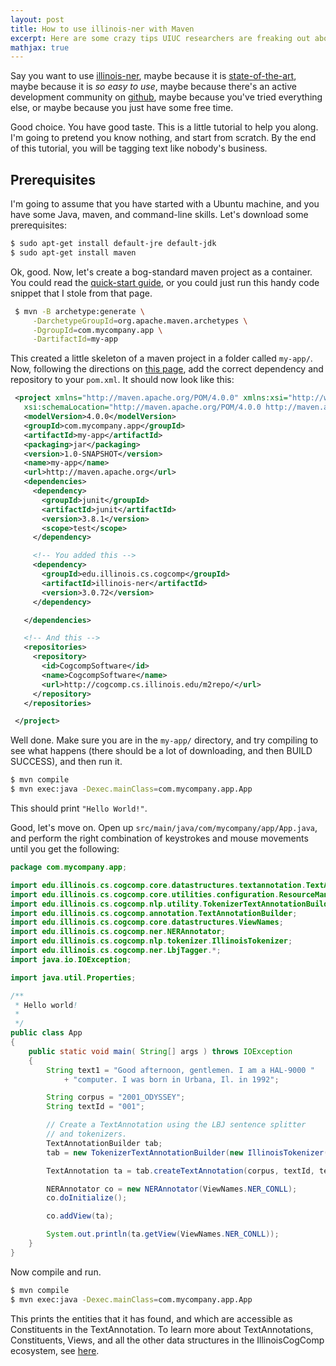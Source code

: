 ```yaml
---
layout: post
title: How to use illinois-ner with Maven
excerpt: Here are some crazy tips UIUC researchers are freaking out about!
mathjax: true
---
```


Say you want to use [illinois-ner](https://github.com/IllinoisCogComp/illinois-cogcomp-nlp/tree/master/ner), maybe because it is [state-of-the-art](http://www.cs.brandeis.edu/~marc/misc/proceedings/naacl-hlt-2009/CoNLL/pdf/CoNLL19.pdf), maybe because it is _so easy to use_, maybe because
 there's an active development community on [github](https://github.com/IllinoisCogComp/illinois-cogcomp-nlp/issues), maybe because you've tried everything else, or maybe because you
 just have some free time.

 Good choice. You have good taste. This is a little tutorial to help you along. I'm going to pretend you know nothing, and start from scratch. By the end of this tutorial,
 you will be tagging text like nobody's business.


## Prerequisites

 I'm going to assume that you have started with a Ubuntu machine, and you have some Java, maven, and command-line skills. Let's
 download some prerequisites:

~~~bash
$ sudo apt-get install default-jre default-jdk
$ sudo apt-get install maven
~~~

 Ok, good. Now, let's create a bog-standard maven project as a container. You could read the [quick-start guide](https://maven.apache.org/guides/getting-started/),
 or you could just run this handy code snippet that I stole from that page.

~~~bash
 $ mvn -B archetype:generate \
     -DarchetypeGroupId=org.apache.maven.archetypes \
     -DgroupId=com.mycompany.app \
     -DartifactId=my-app
~~~

 This created a little skeleton of a maven project in a folder called `my-app/`. Now, following the directions on
 [this page](https://github.com/IllinoisCogComp/illinois-cogcomp-nlp#using-each-library-programmatically), add the
 correct dependency and repository to your `pom.xml`. It should now look like this:

~~~xml
 <project xmlns="http://maven.apache.org/POM/4.0.0" xmlns:xsi="http://www.w3.org/2001/XMLSchema-instance"
   xsi:schemaLocation="http://maven.apache.org/POM/4.0.0 http://maven.apache.org/maven-v4_0_0.xsd">
   <modelVersion>4.0.0</modelVersion>
   <groupId>com.mycompany.app</groupId>
   <artifactId>my-app</artifactId>
   <packaging>jar</packaging>
   <version>1.0-SNAPSHOT</version>
   <name>my-app</name>
   <url>http://maven.apache.org</url>
   <dependencies>
     <dependency>
       <groupId>junit</groupId>
       <artifactId>junit</artifactId>
       <version>3.8.1</version>
       <scope>test</scope>
     </dependency>

     <!-- You added this -->
     <dependency>
       <groupId>edu.illinois.cs.cogcomp</groupId>
       <artifactId>illinois-ner</artifactId>
       <version>3.0.72</version>
     </dependency>

   </dependencies>

   <!-- And this -->
   <repositories>
     <repository>
       <id>CogcompSoftware</id>
       <name>CogcompSoftware</name>
       <url>http://cogcomp.cs.illinois.edu/m2repo/</url>
     </repository>
   </repositories>

 </project>
~~~

Well done. Make sure you are in the `my-app/` directory, and try compiling to see what
happens (there should be a lot of downloading, and then BUILD SUCCESS), and then run it.

~~~ bash
$ mvn compile
$ mvn exec:java -Dexec.mainClass=com.mycompany.app.App
~~~

This should print `"Hello World!"`.

Good, let's move on. Open up `src/main/java/com/mycompany/app/App.java`, and perform the right combination
of keystrokes and mouse movements until you get the following:

~~~ java
package com.mycompany.app;

import edu.illinois.cs.cogcomp.core.datastructures.textannotation.TextAnnotation;
import edu.illinois.cs.cogcomp.core.utilities.configuration.ResourceManager;
import edu.illinois.cs.cogcomp.nlp.utility.TokenizerTextAnnotationBuilder;
import edu.illinois.cs.cogcomp.annotation.TextAnnotationBuilder;
import edu.illinois.cs.cogcomp.core.datastructures.ViewNames;
import edu.illinois.cs.cogcomp.ner.NERAnnotator;
import edu.illinois.cs.cogcomp.nlp.tokenizer.IllinoisTokenizer;
import edu.illinois.cs.cogcomp.ner.LbjTagger.*;
import java.io.IOException;

import java.util.Properties;

/**
 * Hello world!
 *
 */
public class App
{
    public static void main( String[] args ) throws IOException
    {
        String text1 = "Good afternoon, gentlemen. I am a HAL-9000 "
            + "computer. I was born in Urbana, Il. in 1992";

        String corpus = "2001_ODYSSEY";
        String textId = "001";

        // Create a TextAnnotation using the LBJ sentence splitter
        // and tokenizers.
        TextAnnotationBuilder tab;
        tab = new TokenizerTextAnnotationBuilder(new IllinoisTokenizer());

        TextAnnotation ta = tab.createTextAnnotation(corpus, textId, text1);

        NERAnnotator co = new NERAnnotator(ViewNames.NER_CONLL);
        co.doInitialize();

        co.addView(ta);

        System.out.println(ta.getView(ViewNames.NER_CONLL));
    }
}
~~~

Now compile and run.

~~~bash
$ mvn compile
$ mvn exec:java -Dexec.mainClass=com.mycompany.app.App
~~~

This prints the entities that it has found, and which are accessible as Constituents in the TextAnnotation. To learn more
about TextAnnotations, Constituents, Views, and all the other data structures in the IllinoisCogComp ecosystem, see [here](https://github.com/IllinoisCogComp/illinois-cogcomp-nlp/tree/master/core-utilities).
